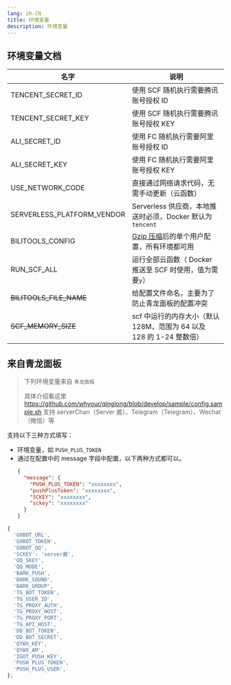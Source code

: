 ```yaml
---
lang: zh-CN
title: 环境变量
description: 环境变量
---
```


## 环境变量文档

| 名字                       | 说明                                                                 |
| -------------------------- | -------------------------------------------------------------------- |
| TENCENT_SECRET_ID          | 使用 SCF 随机执行需要腾讯账号授权 ID                                 |
| TENCENT_SECRET_KEY         | 使用 SCF 随机执行需要腾讯账号授权 KEY                                |
| ALI_SECRET_ID              | 使用 FC 随机执行需要阿里账号授权 ID                                  |
| ALI_SECRET_KEY             | 使用 FC 随机执行需要阿里账号授权 KEY                                 |
| USE_NETWORK_CODE           | 直接通过网络请求代码，无需手动更新（云函数）                         |
| SERVERLESS_PLATFORM_VENDOR | Serverless 供应商，本地推送时必须，Docker 默认为`tencent`            |
| BILITOOLS_CONFIG           | [Gzip 压缩](./README.md)后的单个用户配置，所有环境都可用             |
| RUN_SCF_ALL                | 运行全部云函数（ Docker 推送至 SCF 时使用，值为需要`y`）             |
| ~~BILITOOLS_FILE_NAME~~    | 给配置文件命名，主要为了防止青龙面板的配置冲突                       |
| ~~SCF_MEMORY_SIZE~~        | scf 中运行的内存大小（默认 128M，范围为 64 以及 128 的 1-24 整数倍） |

## 来自青龙面板

> 下列环境变量来自 `青龙面板`
>
> 具体介绍看这里 <https://github.com/whyour/qinglong/blob/develop/sample/config.sample.sh>
> 支持 serverChan（Server 酱）、Telegram（Telegram）、Wechat（微信）等

支持以下三种方式填写：

- 环境变量，如 `PUSH_PLUS_TOKEN`
- 通过在配置中的 message 字段中配置，以下两种方式都可以。
  ```json
  {
    "message": {
      "PUSH_PLUS_TOKEN": "xxxxxxxx",
      "pushPlusToken": "xxxxxxxx",
      "SCKEY": "xxxxxxxx",
      "sckey": "xxxxxxxx"
    }
  }
  ```

```js
{
  'GOBOT_URL',
  'GOBOT_TOKEN',
  'GOBOT_QQ',
  'SCKEY': 'server酱',
  'QQ_SKEY',
  'QQ_MODE',
  'BARK_PUSH',
  'BARK_SOUND',
  'BARK_GROUP',
  'TG_BOT_TOKEN',
  'TG_USER_ID',
  'TG_PROXY_AUTH',
  'TG_PROXY_HOST',
  'TG_PROXY_PORT',
  'TG_API_HOST',
  'DD_BOT_TOKEN',
  'DD_BOT_SECRET',
  'QYWX_KEY',
  'QYWX_AM',
  'IGOT_PUSH_KEY',
  'PUSH_PLUS_TOKEN',
  'PUSH_PLUS_USER',
};
```
